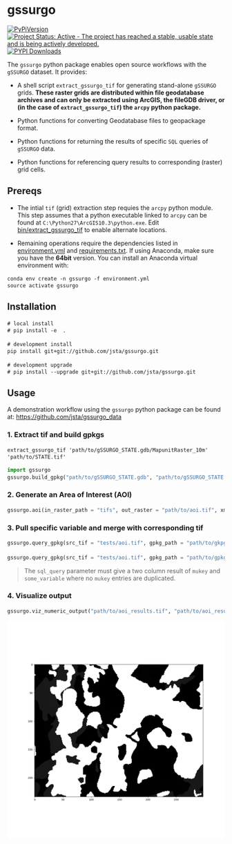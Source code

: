 # gssurgo

[![PyPiVersion](https://img.shields.io/pypi/v/gssurgo.svg)](https://pypi.python.org/pypi/gssurgo/) [![Project Status: Active - The project has reached a stable, usable state and is being actively developed.](http://www.repostatus.org/badges/latest/active.svg)](http://www.repostatus.org/#active) [![PYPI Downloads](https://img.shields.io/pypi/dm/gssurgo.svg)](https://pypistats.org/packages/gssurgo)

The `gssurgo` python package enables open source workflows with the `gSSURGO` dataset. It provides:

* A shell script `extract_gssurgo_tif` for generating stand-alone `gSSURGO` grids. **These raster grids are distributed within file geodatabase archives and can only be extracted using ArcGIS, the fileGDB driver, or (in the case of `extract_gssurgo_tif`) the `arcpy` python package.**  

* Python functions for converting Geodatabase files to geopackage format. 
 
* Python functions for returning the results of specific `SQL` queries of `gSSURGO` data.
 
* Python functions for referencing query results to corresponding (raster) grid cells.

## Prereqs

* The intial `tif` (grid) extraction step requies the `arcpy` python module. This step assumes that a python executable linked to `arcpy` can be found at `C:\Python27\ArcGIS10.3\python.exe`. Edit [bin/extract_gssurgo_tif](bin/extract_gssurgo_tif) to enable alternate locations.

* Remaining operations require the dependencies listed in [environment.yml](environment.yml) and [requirements.txt](requirements.txt). If using Anaconda, make sure you have the **64bit** version. You can install an Anaconda virtual environment with:

```
conda env create -n gssurgo -f environment.yml
source activate gssurgo
```

## Installation

```
# local install
# pip install -e  . 

# development install 
pip install git+git://github.com/jsta/gssurgo.git

# development upgrade
# pip install --upgrade git+git://github.com/jsta/gssurgo.git
```

## Usage

A demonstration workflow using the `gssurgo` python package can be found at: https://github.com/jsta/gssurgo_data

### 1. Extract tif and build gpkgs

```
extract_gssurgo_tif 'path/to/gSSURGO_STATE.gdb/MapunitRaster_10m' 'path/to/STATE.tif'
```

```py
import gssurgo
gssurgo.build_gpkg("path/to/gSSURGO_STATE.gdb", "path/to/gSSURGO_STATE.gpkg")
```

### 2. Generate an Area of Interest (AOI)

```py
gssurgo.aoi(in_raster_path = "tifs", out_raster = "path/to/aoi.tif", xmax = -88.34945, xmin = -88.35470, ymin = 38.70095, ymax = 38.70498)
```

### 3. Pull specific variable and merge with corresponding tif

```py
gssurgo.query_gpkg(src_tif = "tests/aoi.tif", gpkg_path = "path/to/gkpgs/", sql_query = 'SELECT mukey, nonirryield_r FROM mucropyld WHERE (cropname = "Corn")', out_raster = "tests/aoi_results.tif")

gssurgo.query_gpkg(src_tif = "tests/aoi.tif", gpkg_path = "path/to/gpkgs/", sql_query = 'SELECT mukey, nonirryield_r FROM mucropyld WHERE (cropname = "Corn")', out_raster = "tests/aoi_results.tif")

```

> The `sql_query` parameter must give a two column result of `mukey` and `some_variable` where no `mukey` entries are duplicated.

### 4. Visualize output

```py
gssurgo.viz_numeric_output("path/to/aoi_results.tif", "path/to/aoi_results.png")
```

![](scratch/nonirryield_r.png)
